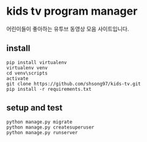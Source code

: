 # kids tv program manager

어린이들이 좋아하는 유투브 동영상 모음 사이트입니다.

## install

	pip install virtualenv
	virtualenv venv
	cd venv\scripts
	activate
	git clone https://github.com/shsong97/kids-tv.git
	pip install -r requirements.txt

## setup and test

	python manage.py migrate
	python manage.py createsuperuser
	python manage.py runserver



